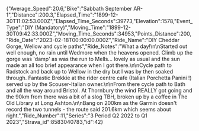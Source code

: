 {"Average_Speed":20.6,"Bike":"Sabbath September AR-1","Distance":200.3,"Elapsed_Time":"1899-12-30T11:02:53.000Z","Elapsed_Time_Seconds":39773,"Elevation":1578,"Event_Type":"DIY (Mandatory)","Moving_Time":"1899-12-30T09:42:33.000Z","Moving_Time_Seconds":34953,"Points_Distance":200,"Ride_Date":"2023-02-18T00:00:00.000Z","Ride_Name":"DIY Cheddar Gorge, Wellow and cycle paths","Ride_Notes":"What a day!\n\nStarted out well enough, no rain until Wedmore when the heavens opened. Climb up the gorge was 'damp' as was the run to Mells... lovely as usual and the sun made an all too brief appearance when I got there.\n\nCycle path to Radstock and back up to Wellow in the dry but I was by then soaked through. Fantastic Brekkie at the rider centre cafe (Italian Porchetta Panini !) served up by the Scouser-Italian owner.\n\nFrom there cycle path to Bath and all the way around Bristol. At Thornbury the wind REALLY got going and the 90km from there was a bit of a slog TBH, broken up by a coffee in The Old Library at Long Ashton.\n\nBang on 200km as the Garmin doesn't record the two tunnels - the route said 201.6km which seems about right.","Ride_Number":11,"Series":"3 Period Q2 2022 to Q1 2023","Strava_id":8583040783,"id":42}